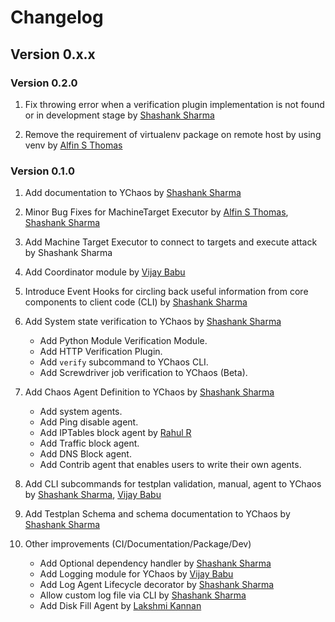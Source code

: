 # Changelog

## Version 0.x.x

### Version 0.2.0

1. Fix throwing error when a verification plugin implementation is not found or in development stage
by [Shashank Sharma](https://github.com/shashankrnr32)

1. Remove the requirement of virtualenv package on remote host by using venv by [Alfin S Thomas](https://github.com/AlfinST)

### Version 0.1.0

1. Add documentation to YChaos by [Shashank Sharma](https://github.com/shashankrnr32)
   
1. Minor Bug Fixes for MachineTarget Executor by [Alfin S Thomas](https://github.com/AlfinST), [Shashank Sharma](https://github.com/shashankrnr32)

1. Add Machine Target Executor to connect to targets and execute attack by Shashank Sharma

1. Add Coordinator module by [Vijay Babu](https://github.com/vijaybabu4589)

1. Introduce Event Hooks for circling back useful information from core components to client 
code (CLI) by [Shashank Sharma](https://github.com/shashankrnr32)

1. Add System state verification to YChaos by [Shashank Sharma](https://github.com/shashankrnr32)

    - Add Python Module Verification Module.
    - Add HTTP Verification Plugin.
    - Add `verify` subcommand to YChaos CLI.
    - Add Screwdriver job verification to YChaos (Beta).

1. Add Chaos Agent Definition to YChaos by [Shashank Sharma](https://github.com/shashankrnr32)

    - Add system agents.
    - Add Ping disable agent.
    - Add IPTables block agent by [Rahul R](https://github.com/r-r-2)
    - Add Traffic block agent.
    - Add DNS Block agent.
    - Add Contrib agent that enables users to write their own agents.

1.  Add CLI subcommands for testplan validation, manual, agent to YChaos by 
    [Shashank Sharma](https://github.com/shashankrnr32), [Vijay Babu](https://github.com/vijaybabu4589)

1. Add Testplan Schema and schema documentation to YChaos by [Shashank Sharma](https://github.com/shashankrnr32)

1. Other improvements (CI/Documentation/Package/Dev)
   
   - Add Optional dependency handler by [Shashank Sharma](https://github.com/shashankrnr32)
   - Add Logging module for YChaos by [Vijay Babu](https://github.com/vijaybabu4589)
   - Add Log Agent Lifecycle decorator by [Shashank Sharma](https://github.com/shashankrnr32)
   - Allow custom log file via CLI by [Shashank Sharma](https://github.com/shashankrnr32)
   - Add Disk Fill Agent by [Lakshmi Kannan](https://github.com/lakshmi-k05)
